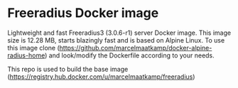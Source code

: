 # Freeradius Docker image

Lightweight and fast Freeradius3 (3.0.6-r1) server Docker image. This image size is 12.28 MB, starts blazingly fast and is based on Alpine Linux. To use this image clone (https://github.com/marcelmaatkamp/docker-alpine-radius-home) and look/modify the Dockerfile according to your needs.

This repo is used to build the base image (https://registry.hub.docker.com/u/marcelmaatkamp/freeradius)
